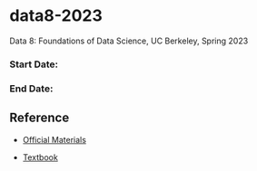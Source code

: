 # data8-2023
Data 8: Foundations of Data Science, UC Berkeley, Spring 2023

### Start Date: 

### End Date: 

## Reference

- [Official Materials](https://github.com/data-8/)

- [Textbook](https://inferentialthinking.com/chapters/intro.html)
